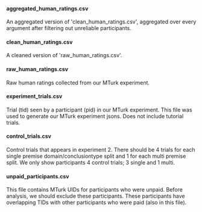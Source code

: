 #### aggregated_human_ratings.csv
An aggregated version of 'clean_human_ratings.csv', aggregated over every argument after filtering out unreliable participants.

#### clean_human_ratings.csv
A cleaned version of 'raw_human_ratings.csv'.

#### raw_human_ratings.csv
Raw human ratings collected from our MTurk experiment.

#### experiment_trials.csv
Trial (tid) seen by a participant (pid) in our MTurk experiment. This file was used to generate our MTurk experiment jsons. Does not include tutorial trials.

#### control_trials.csv
Control trials that appears in experiment 2. There should be 4 trials for each single premise domain/conclusiontype split and 1 for each multi premise split. We only show participants 4 control trials; 3 single and 1 multi.

#### unpaid_participants.csv
This file contains MTurk UIDs for participants who were unpaid. Before analysis, we should exclude these participants. These participants have overlapping TIDs with other participants who were paid (also in this file).
